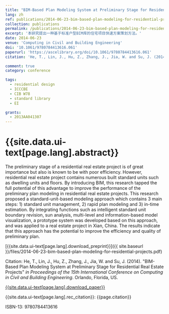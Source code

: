 ```yaml
---
title: "BIM-Based Plan Modeling System at Preliminary Stage for Residential Real Estate Projects"
lang: zh
ref: publications/2014-06-23-bim-based-plan-modeling-for-residential-projects
collection: publications
permalink: /publications/2014-06-23-bim-based-plan-modeling-for-residential-projects
excerpt: '本研究提出一种基于标准户型BIM库的住宅项目快速方案策划方法。'
date: 2014-06-23
venue: 'Computing in Civil and Building Engineering'
doi: '10.1061/9780784413616.061'
paperurl: 'https://ascelibrary.org/doi/10.1061/9780784413616.061'
citation: 'He, T., Lin, J., Hu, Z., Zhang, J., Jia, W. and Su, J. (2014). &quot;BIM-Based Plan Modeling System at Preliminary Stage for Residential Real Estate Projects&quot; <i>Computing in Civil and Building Engineering</i>. 61: 488-495.'

comment: true
category: conference

tags: 
  - residential design
  - ICCCBE
  - CIB W78
  - standard library
  - EI

grants:
  - 2013AA041307
---
```



{{site.data.ui-text[page.lang].abstract}}
====

The  preliminary  stage  of  a  residential  real  estate  project  is  of  great importance but also is known to be with poor efficiency. However, residential real 
estate project contains numerous built standard units such as dwelling units and floors.  By  introducing  BIM,  this  research  tapped  the  full  potential  of  this advantage  to  improve  the  performance  of  the  preliminary  plan  modeling  in residential  real  estate  projects.  This  research  proposed  a  standard-unit-based modeling approach which contains 3 main steps: 1) standard unit management, 2) rapid plan modeling and 3) in-time estimation. By integrating functions such as intelligent  standard  unit  boundary  revision,  sun  analysis,  multi-level  and information-based model visualization, a prototype system was developed based on  this  approach,  and  was  applied  to  a  real  estate  project  in  Xian,  China.  The results indicate that this approach has the potential to improve the efficiency and quality of preliminary plan.   

[{{site.data.ui-text[page.lang].download_preprint}}]({{ site.baseurl }}/files/2014-06-23-bim-based-plan-modeling-for-residential-projects.pdf)

Citation: He, T., Lin, J., Hu, Z., Zhang, J., Jia, W. and Su, J. (2014). &quot;BIM-Based Plan Modeling System at Preliminary Stage for Residential Real Estate Projects&quot; <i>in Proceedings of the 15th International Conference on Computing in Civil and Building Engineering</i>. Orlando, Florida, US.

[{{site.data.ui-text[page.lang].download_paper}}](https://ascelibrary.org/doi/10.1061/9780784413616.061)

{{site.data.ui-text[page.lang].rec_citation}}: {{page.citation}}

ISBN-13: 9780784413616